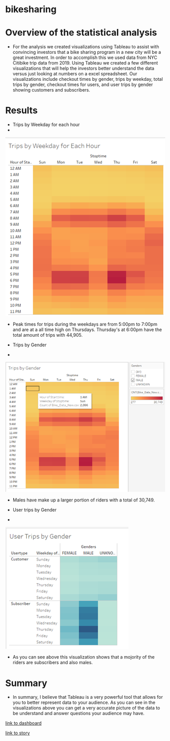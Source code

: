 # bikesharing

# Overview of the statistical analysis
- For the analysis we created visualizations using Tableau to assist with convincing investors that a bike sharing program in a new city will be a great investment. In order to accomplish this we used data from NYC Citibike trip data from 2019. Using Tableau we created a few different visualizations that will help the investors better understand the data versus just looking at numbers on a excel spreadsheet. Our visualizations include checkout times by gender, trips by weekday, total trips by gender, checkout times for users, and user trips by gender showing customers and subscribers. 

# Results
- Trips by Weekday for each hour
- 
![](Resources/tripsbyweekday.PNG)
- Peak times for trips during the weekdays are from 5:00pm to 7:00pm and are at a all time high on Thursdays. Thursday's at 6:00pm have the total amount of trips with 44,905. 

- Trips by Gender
- 
![](Resources/tripsbygender.PNG)
- Males have make up a larger portion of riders with a total of 30,749. 

- User trips by Gender
- 
![](Resources/usertripsbygender.PNG)
- As you can see above this visualization shows that a mojority of the riders are subscribers and also males. 

# Summary
- In summary, I believe that Tableau is a very powerful tool that allows for you to better represent data to your audience. As you can see in the visualizations above you can get a very accurate picture of the data to be understand and answer questions your audience may have.

[link to dashboard](https://public.tableau.com/app/profile/erik5653/viz/NYC_Citibike_Dashboard_16532516421440/Dashboard1)


[link to story](https://public.tableau.com/app/profile/erik5653/viz/NYC_Citibike_Story_16532518739240/NYCCitibikeStory)

